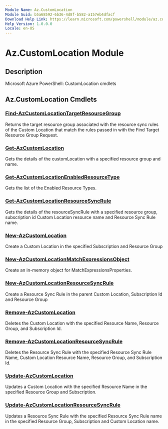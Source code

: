 ```yaml
---
Module Name: Az.CustomLocation
Module Guid: b5a68592-6b36-4d8f-b582-a157eb4dfacf
Download Help Link: https://learn.microsoft.com/powershell/module/az.customlocation
Help Version: 1.0.0.0
Locale: en-US
---
```


# Az.CustomLocation Module
## Description
Microsoft Azure PowerShell: CustomLocation cmdlets

## Az.CustomLocation Cmdlets
### [Find-AzCustomLocationTargetResourceGroup](Find-AzCustomLocationTargetResourceGroup.md)
Returns the target resource group associated with the resource sync rules of the Custom Location that match the rules passed in with the Find Target Resource Group Request.

### [Get-AzCustomLocation](Get-AzCustomLocation.md)
Gets the details of the customLocation with a specified resource group and name.

### [Get-AzCustomLocationEnabledResourceType](Get-AzCustomLocationEnabledResourceType.md)
Gets the list of the Enabled Resource Types.

### [Get-AzCustomLocationResourceSyncRule](Get-AzCustomLocationResourceSyncRule.md)
Gets the details of the resourceSyncRule with a specified resource group, subscription id Custom Location resource name and Resource Sync Rule name.

### [New-AzCustomLocation](New-AzCustomLocation.md)
Create a Custom Location in the specified Subscription and Resource Group

### [New-AzCustomLocationMatchExpressionsObject](New-AzCustomLocationMatchExpressionsObject.md)
Create an in-memory object for MatchExpressionsProperties.

### [New-AzCustomLocationResourceSyncRule](New-AzCustomLocationResourceSyncRule.md)
Create a Resource Sync Rule in the parent Custom Location, Subscription Id and Resource Group

### [Remove-AzCustomLocation](Remove-AzCustomLocation.md)
Deletes the Custom Location with the specified Resource Name, Resource Group, and Subscription Id.

### [Remove-AzCustomLocationResourceSyncRule](Remove-AzCustomLocationResourceSyncRule.md)
Deletes the Resource Sync Rule with the specified Resource Sync Rule Name, Custom Location Resource Name, Resource Group, and Subscription Id.

### [Update-AzCustomLocation](Update-AzCustomLocation.md)
Updates a Custom Location with the specified Resource Name in the specified Resource Group and Subscription.

### [Update-AzCustomLocationResourceSyncRule](Update-AzCustomLocationResourceSyncRule.md)
Updates a Resource Sync Rule with the specified Resource Sync Rule name in the specified Resource Group, Subscription and Custom Location name.

